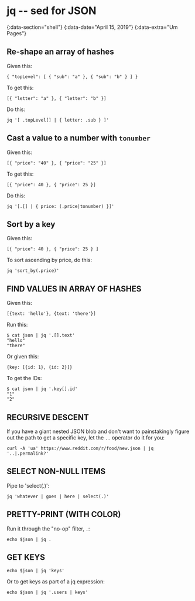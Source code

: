 # jq -- sed for JSON
{:data-section="shell"}
{:data-date="April 15, 2019"}
{:data-extra="Um Pages"}

## Re-shape an array of hashes

Given this:

    { "topLevel": [ { "sub": "a" }, { "sub": "b" } ] }

To get this:

    [{ "letter": "a" }, { "letter": "b" }]

Do this:

    jq '[ .topLevel[] | { letter: .sub } ]'

## Cast a value to a number with `tonumber`

Given this:

    [{ "price": "40" }, { "price": "25" }]

To get this:

    [{ "price": 40 }, { "price": 25 }]

Do this:

    jq '[.[] | { price: (.price|tonumber) }]'

## Sort by a key

Given this:

    [{ "price": 40 }, { "price": 25 } ]

To sort ascending by price, do this:

    jq 'sort_by(.price)'

## FIND VALUES IN ARRAY OF HASHES

Given this:

    [{text: 'hello'}, {text: 'there'}]

Run this:

    $ cat json | jq '.[].text'
    "hello"
    "there"

Or given this:

    {key: [{id: 1}, {id: 2}]}

To get the IDs:

    $ cat json | jq '.key[].id'
    "1"
    "2"

## RECURSIVE DESCENT

If you have a giant nested JSON blob and don't want to painstakingly figure out
the path to get a specific key, let the `..` operator do it for you:

    curl -A 'ua' https://www.reddit.com/r/food/new.json | jq '..|.permalink?'

## SELECT NON-NULL ITEMS

Pipe to 'select(.)':

    jq 'whatever | goes | here | select(.)'

## PRETTY-PRINT (WITH COLOR)

Run it through the "no-op" filter, `.`:

    echo $json | jq .

## GET KEYS

    echo $json | jq 'keys'

Or to get keys as part of a jq expression:

    echo $json | jq '.users | keys'
